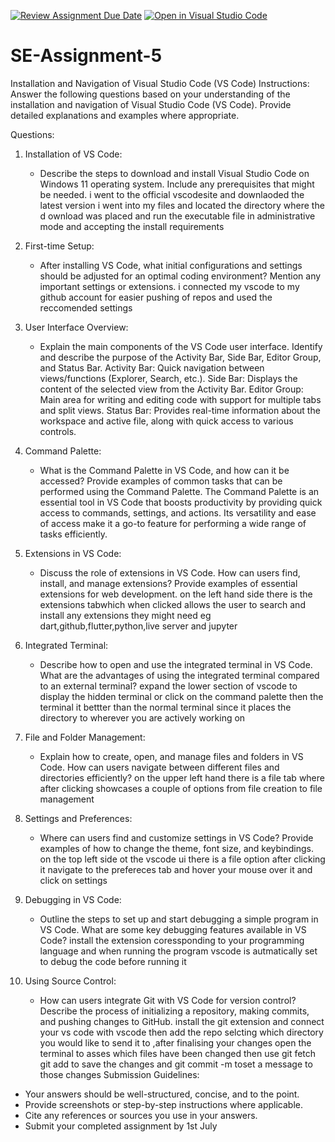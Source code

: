 [![Review Assignment Due Date](https://classroom.github.com/assets/deadline-readme-button-24ddc0f5d75046c5622901739e7c5dd533143b0c8e959d652212380cedb1ea36.svg)](https://classroom.github.com/a/XoLGRbHq)
[![Open in Visual Studio Code](https://classroom.github.com/assets/open-in-vscode-718a45dd9cf7e7f842a935f5ebbe5719a5e09af4491e668f4dbf3b35d5cca122.svg)](https://classroom.github.com/online_ide?assignment_repo_id=15264033&assignment_repo_type=AssignmentRepo)
# SE-Assignment-5
Installation and Navigation of Visual Studio Code (VS Code)
 Instructions:
Answer the following questions based on your understanding of the installation and navigation of Visual Studio Code (VS Code). Provide detailed explanations and examples where appropriate.

 Questions:

1. Installation of VS Code:
   - Describe the steps to download and install Visual Studio Code on Windows 11 operating system. Include any prerequisites that might be needed.
i went to the official vscodesite and downlaoded the latest version
i went into my files and located the directory where the d ownload was placed and run the executable file in administrative mode and accepting the install requirements
2. First-time Setup:
   - After installing VS Code, what initial configurations and settings should be adjusted for an optimal coding environment? Mention any important settings or extensions.
i connected my vscode to my github account for easier pushing of repos and used the reccomended settings 
3. User Interface Overview:
   - Explain the main components of the VS Code user interface. Identify and describe the purpose of the Activity Bar, Side Bar, Editor Group, and Status Bar.
Activity Bar: Quick navigation between views/functions (Explorer, Search, etc.).
Side Bar: Displays the content of the selected view from the Activity Bar.
Editor Group: Main area for writing and editing code with support for multiple tabs and split views.
Status Bar: Provides real-time information about the workspace and active file, along with quick access to various controls.
4. Command Palette:
   - What is the Command Palette in VS Code, and how can it be accessed? Provide examples of common tasks that can be performed using the Command Palette.
The Command Palette is an essential tool in VS Code that boosts productivity by providing quick access to commands, settings, and actions. Its versatility and ease of access make it a go-to feature for performing a wide range of tasks efficiently.
5. Extensions in VS Code:
   - Discuss the role of extensions in VS Code. How can users find, install, and manage extensions? Provide examples of essential extensions for web development.
on the left hand side there is the extensions tabwhich when clicked allows the user to search and install any extensions they might need eg dart,github,flutter,python,live server and jupyter
6. Integrated Terminal:
   - Describe how to open and use the integrated terminal in VS Code. What are the advantages of using the integrated terminal compared to an external terminal?
expand the lower section of vscode to display the hidden terminal or click on the command palette then the terminal 
it bettter than the normal terminal since it places the directory to wherever you are actively working on 
7. File and Folder Management:
   - Explain how to create, open, and manage files and folders in VS Code. How can users navigate between different files and directories efficiently?
on the upper left hand there is a file tab where after clicking showcases a couple of options from file creation to file management
8. Settings and Preferences:
   - Where can users find and customize settings in VS Code? Provide examples of how to change the theme, font size, and keybindings.
   on the top left side ot the vscode ui there is a file option after clicking it navigate to  the prefereces tab and hover your mouse over it and click on settings

9. Debugging in VS Code:
   - Outline the steps to set up and start debugging a simple program in VS Code. What are some key debugging features available in VS Code?
   install the extension coressponding to your programming language and when running the program vscode is autmatically set to debug the code before running it

10. Using Source Control:
    - How can users integrate Git with VS Code for version control? Describe the process of initializing a repository, making commits, and pushing changes to GitHub.
   install the git extension and connect your vs code with vscode then add the repo selcting which directory you would like to send it to ,after finalising your changes open the terminal to asses which files have been changed then use git fetch git add to save the changes and git commit -m toset a message to those changes 
 Submission Guidelines:
- Your answers should be well-structured, concise, and to the point.
- Provide screenshots or step-by-step instructions where applicable.
- Cite any references or sources you use in your answers.
- Submit your completed assignment by 1st July 

